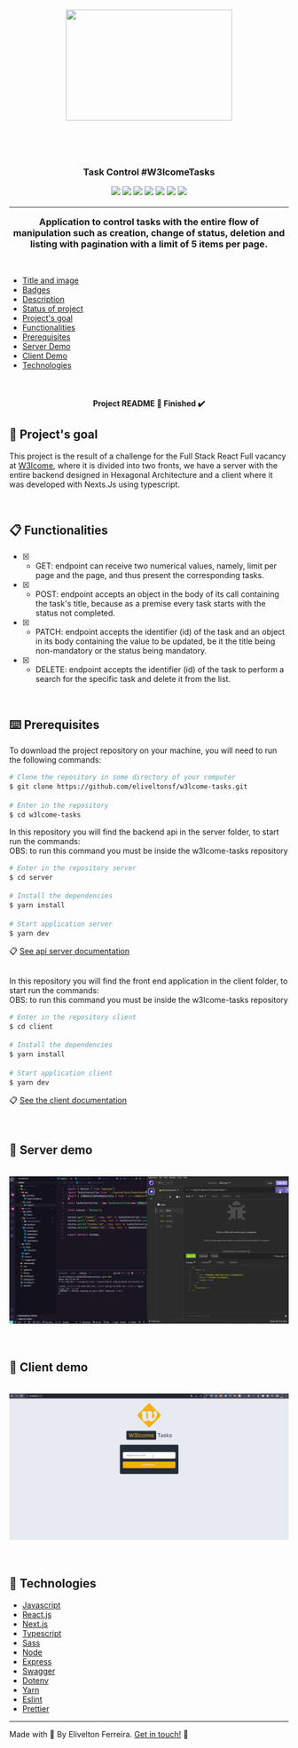  <h5 id="title" align="center"><img style="width: 300px; height:200px;" src="https://uploaddeimagens.com.br/images/004/478/866/original/logo-tasks.png?1684927823"/>
 </h5>

 <h4 id="title" align="center"></h4>

<h4 align="center"></h4>

<br/>
<br/>

<h3 id="description" align="center">
  Task Control #W3lcomeTasks
  
  <br/>

  <p id="badges" align="center">
    <img src="https://img.shields.io/badge/-NODE-000?style=for-the-badge&logo=nodedotjs"/>
    <img src="https://img.shields.io/badge/-EXPRESS-000?style=for-the-badge&logo=EXPRESS"/>
    <img src="https://shields.io/badge/-swagger-000?style=for-the-badge&logo=swagger"/>
    <img src="https://img.shields.io/badge/-REACT-000?style=for-the-badge&logo=REACT"/>
    <img src="https://img.shields.io/badge/next-000?style=for-the-badge&logo=nextdotjs"/>
    <img src="https://img.shields.io/badge/typescript-000?style=for-the-badge&logo=typescript"/>
    <img src="https://img.shields.io/badge/Sass-000?style=for-the-badge&logo=sass"/>
    
  </p>
<hr/>

Application to control tasks with the entire flow of manipulation such as creation, change of status, deletion and listing with pagination with a limit of 5 items per page.

</h3>

<br />

- [Title and image](#title)
- [Badges](#badges)
- [Description](#description)
- [Status of project](#status)
- [Project's goal](#objective)
- [Functionalities](#functionalities)
- [Prerequisites](#prerequisites)
- [Server Demo](#serverdemo)
- [Client Demo](#clientdemo)
- [Technologies](#techonologies)

<br />

<h4 id="status" align="center">
  Project README 🚀 Finished ✔️
</h4>

<h2 id="objective" name="objective">
🎯 Project's goal
</h2>

This project is the result of a challenge for the Full Stack React Full vacancy at [W3lcome](https://w3lcome.com/), where it is divided into two fronts, we have a server with the entire backend designed in Hexagonal Architecture and a client where it was developed with Nexts.Js using typescript.

<br />

<h2 id="functionalities" name="functionalities">
📋 Functionalities
</h2>

- [x] - GET: endpoint can receive two numerical values, namely, limit per page and the page, and thus present the corresponding tasks.
- [x] - POST: endpoint accepts an object in the body of its call containing the task's title, because as a premise every task starts with the status not completed.
- [x] - PATCH: endpoint accepts the identifier (id) of the task and an object in its body containing the value to be updated, be it the title being non-mandatory or the status being mandatory.
- [x] - DELETE: endpoint accepts the identifier (id) of the task to perform a search for the specific task and delete it from the list.

<br/>

<h2 id="prerequisites" name="prerequisites">
⌨️ Prerequisites
</h2>

To download the project repository on your machine, you will need to run the following commands:

```bash
# Clone the repository in some directory of your computer
$ git clone https://github.com/eliveltonsf/w3lcome-tasks.git

# Enter in the repository
$ cd w3lcome-tasks
```

In this repository you will find the backend api in the server folder, to start run the commands:
<br/>
OBS: to run this command you must be inside the w3lcome-tasks repository

```bash
# Enter in the repository server
$ cd server

# Install the dependencies
$ yarn install

# Start application server
$ yarn dev
```

📋 [See api server documentation](https://github.com/eliveltonsf/w3lcome-tasks/tree/main/server#-task-control-server-w3lcometasks)
<br/>
<br/>

In this repository you will find the front end application in the client folder, to start run the commands:
<br/>
OBS: to run this command you must be inside the w3lcome-tasks
repository

```bash
# Enter in the repository client
$ cd client

# Install the dependencies
$ yarn install

# Start application client
$ yarn dev
```

📋 [See the client documentation](https://github.com/eliveltonsf/w3lcome-tasks/tree/main/client#-task-control-client-w3lcometasks)
<br/>
<br/>
<br />

<h2 id="serverdemo" name="serverdemo">
🎥 Server demo 
</h2>
<br/>
<img src="https://raw.githubusercontent.com/eliveltonsf/w3lcome-tasks/main/client/public/demo-server.gif"/>

<br />
<br />
<br />

<h2 id="clientdemo" name="clientdemo">
🎥 Client demo 
</h2>
<br/>
<img src="https://raw.githubusercontent.com/eliveltonsf/w3lcome-tasks/main/client/public/demo-client.gif"/>
<br />
<br />
<br />
<h2 id="techonologies" name="technologies">
🚀 Technologies
</h2>

- [Javascript](https://developer.mozilla.org/pt-BR/docs/Web/JavaScript)
- [React.js](https://pt-br.reactjs.org/)
- [Next.js](https://nextjs.org/)
- [Typescript](https://www.typescriptlang.org/)
- [Sass](https://sass-lang.com/)
- [Node](https://nodejs.org/en/)
- [Express](https://expressjs.com/)
- [Swagger](https://swagger.io/)
- [Dotenv](https://www.npmjs.com/package/dotenv)
- [Yarn](https://yarnpkg.com/)
- [Eslint](https://eslint.org/)
- [Prettier](https://prettier.io/)

<hr>

Made with 🧡 By Elivelton Ferreira. [Get in touch!](https://www.linkedin.com/in/eliveltonsf/) :calling:
